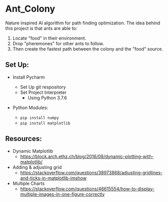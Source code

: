 # Ant_Colony
Nature inspired AI algorithm for path finding optimization. 
The idea behind this project is that ants are able to:
1. Locate "food" in their environment.
2. Drop "pheremones" for other ants to follow.
3. Then create the fastest path between the colony and the "food" source.

## Set Up:
* Install Pycharm
    * Set Up git respository
    * Set Project Interpreter
       * Using Python 3.7.6

* Python Modules:
    * `pip install numpy`
    * `pip install matplotlib`
    
    
    
## Resources:
* Dynamic Matplotlib
    - https://block.arch.ethz.ch/blog/2016/08/dynamic-plotting-with-matplotlib/
* Adding & adjusting grid
    - https://stackoverflow.com/questions/38973868/adjusting-gridlines-and-ticks-in-matplotlib-imshow
* Multiple Charts
    - https://stackoverflow.com/questions/46615554/how-to-display-multiple-images-in-one-figure-correctly    
    
    